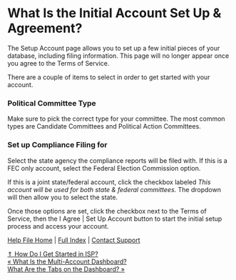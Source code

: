  What Is the Initial Account Set Up & Agreement?
==========

The Setup Account page allows you to set up a few initial pieces of your database, including filing information. This page will no longer appear once you agree to the Terms of Service.

There are a couple of items to select in order to get started with your account.

### Political Committee Type ###

Make sure to pick the correct type for your committee. The most common types are Candidate Committees and Political Action Committees.

### Set up Compliance Filing for ###

Select the state agency the compliance reports will be filed with. If this is a FEC only account, select the Federal Election Commission option.

If this is a joint state/federal account, click the checkbox labeled *This account will be used for both state & federal committees*. The dropdown will then allow you to select the state.

Once those options are set, click the checkbox next to the Terms of Service, then the I Agree | Set Up Account button to start the initial setup process and access your account.

[Help File Home](/help/) | [Full Index](/Help-File-Directory/) | [Contact Support](mailto:support@ISPolitical.com)

[⇑ How Do I Get Started in ISP?](/How-Do-I-Get-Started-in-ISP)  
[« What Is the Multi-Account Dashboard?](/What-Is-the-Multi-Account-Dashboard)  
[What Are the Tabs on the Dashboard? »](/What-Are-the-Tabs-on-the-Dashboard)